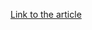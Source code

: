 [Link to the article](https://cybersecuritynews.com/cisa-warns-of-windows-ntfs-vulnerability-exploited/)
